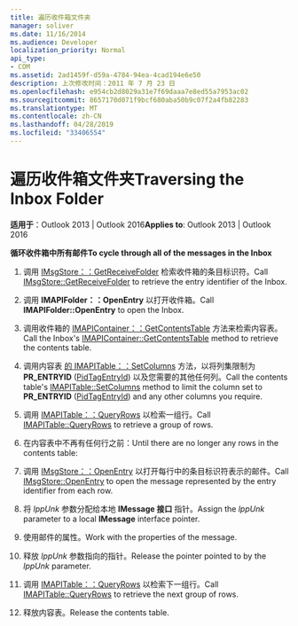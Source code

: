 ```yaml
---
title: 遍历收件箱文件夹
manager: soliver
ms.date: 11/16/2014
ms.audience: Developer
localization_priority: Normal
api_type:
- COM
ms.assetid: 2ad1459f-d59a-4784-94ea-4cad194e6e50
description: 上次修改时间：2011 年 7 月 23 日
ms.openlocfilehash: e954cb2d8029a31e7f69daaa7e8ed55a7953ac02
ms.sourcegitcommit: 8657170d071f9bcf680aba50b9c07f2a4fb82283
ms.translationtype: MT
ms.contentlocale: zh-CN
ms.lasthandoff: 04/28/2019
ms.locfileid: "33406554"
---
```

# <a name="traversing-the-inbox-folder"></a><span data-ttu-id="e7063-103">遍历收件箱文件夹</span><span class="sxs-lookup"><span data-stu-id="e7063-103">Traversing the Inbox Folder</span></span>

  
  
<span data-ttu-id="e7063-104">**适用于**：Outlook 2013 | Outlook 2016</span><span class="sxs-lookup"><span data-stu-id="e7063-104">**Applies to**: Outlook 2013 | Outlook 2016</span></span> 
  
 <span data-ttu-id="e7063-105">**循环收件箱中所有邮件**</span><span class="sxs-lookup"><span data-stu-id="e7063-105">**To cycle through all of the messages in the Inbox**</span></span>
  
1. <span data-ttu-id="e7063-106">调用 [IMsgStore：：GetReceiveFolder](imsgstore-getreceivefolder.md) 检索收件箱的条目标识符。</span><span class="sxs-lookup"><span data-stu-id="e7063-106">Call [IMsgStore::GetReceiveFolder](imsgstore-getreceivefolder.md) to retrieve the entry identifier of the Inbox.</span></span> 
    
2. <span data-ttu-id="e7063-107">调用 **IMAPIFolder：：OpenEntry** 以打开收件箱。</span><span class="sxs-lookup"><span data-stu-id="e7063-107">Call **IMAPIFolder::OpenEntry** to open the Inbox.</span></span> 
    
3. <span data-ttu-id="e7063-108">调用收件箱的 [IMAPIContainer：：GetContentsTable](imapicontainer-getcontentstable.md) 方法来检索内容表。</span><span class="sxs-lookup"><span data-stu-id="e7063-108">Call the Inbox's [IMAPIContainer::GetContentsTable](imapicontainer-getcontentstable.md) method to retrieve the contents table.</span></span> 
    
4. <span data-ttu-id="e7063-109">调用内容表 [的 IMAPITable：：SetColumns](imapitable-setcolumns.md) 方法，以将列集限制为 **PR_ENTRYID** ([PidTagEntryId](pidtagentryid-canonical-property.md)) 以及您需要的其他任何列。</span><span class="sxs-lookup"><span data-stu-id="e7063-109">Call the contents table's [IMAPITable::SetColumns](imapitable-setcolumns.md) method to limit the column set to **PR_ENTRYID** ([PidTagEntryId](pidtagentryid-canonical-property.md)) and any other columns you require.</span></span> 
    
5. <span data-ttu-id="e7063-110">调用 [IMAPITable：：QueryRows](imapitable-queryrows.md) 以检索一组行。</span><span class="sxs-lookup"><span data-stu-id="e7063-110">Call [IMAPITable::QueryRows](imapitable-queryrows.md) to retrieve a group of rows.</span></span> 
    
6. <span data-ttu-id="e7063-111">在内容表中不再有任何行之前：</span><span class="sxs-lookup"><span data-stu-id="e7063-111">Until there are no longer any rows in the contents table:</span></span>
    
1. <span data-ttu-id="e7063-112">调用 [IMsgStore：：OpenEntry](imsgstore-openentry.md) 以打开每行中的条目标识符表示的邮件。</span><span class="sxs-lookup"><span data-stu-id="e7063-112">Call [IMsgStore::OpenEntry](imsgstore-openentry.md) to open the message represented by the entry identifier from each row.</span></span> 
    
2. <span data-ttu-id="e7063-113">将  _lppUnk_ 参数分配给本地 **IMessage 接口** 指针。</span><span class="sxs-lookup"><span data-stu-id="e7063-113">Assign the  _lppUnk_ parameter to a local **IMessage** interface pointer.</span></span> 
    
3. <span data-ttu-id="e7063-114">使用邮件的属性。</span><span class="sxs-lookup"><span data-stu-id="e7063-114">Work with the properties of the message.</span></span>
    
4. <span data-ttu-id="e7063-115">释放  _lppUnk_ 参数指向的指针。</span><span class="sxs-lookup"><span data-stu-id="e7063-115">Release the pointer pointed to by the  _lppUnk_ parameter.</span></span> 
    
5. <span data-ttu-id="e7063-116">调用 [IMAPITable：：QueryRows](imapitable-queryrows.md) 以检索下一组行。</span><span class="sxs-lookup"><span data-stu-id="e7063-116">Call [IMAPITable::QueryRows](imapitable-queryrows.md) to retrieve the next group of rows.</span></span> 
    
7. <span data-ttu-id="e7063-117">释放内容表。</span><span class="sxs-lookup"><span data-stu-id="e7063-117">Release the contents table.</span></span>
    

